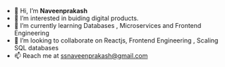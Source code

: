 - 👋 Hi, I’m **Naveenprakash**
- 👀 I’m interested in buiding digital products.
- 🌱 I’m currently learning Databases , Microservices and Frontend Engineering
- 💞️ I’m looking to collaborate on Reactjs, Frontend Engineering , Scaling SQL databases
- 📫 Reach me at ssnaveenprakash@gmail.com
